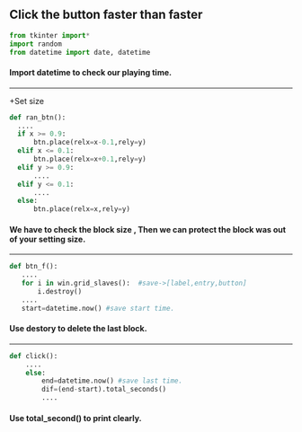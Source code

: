 ## Click the button faster than faster
```python
from tkinter import*
import random
from datetime import date, datetime
```
#### Import datetime to check our playing time.
----------

+Set size
```python
def ran_btn(): 
  ....
  if x >= 0.9:
      btn.place(relx=x-0.1,rely=y)
  elif x <= 0.1:
      btn.place(relx=x+0.1,rely=y)
  elif y >= 0.9: 
      ....
  elif y <= 0.1: 
      ....
  else:
      btn.place(relx=x,rely=y)
 ```
 #### We have to check the block size , Then we can protect the block was out of your setting size.
 -----------
 ```python
def btn_f():
    ....
    for i in win.grid_slaves():  #save->[label,entry,button]
        i.destroy() 
    ....
    start=datetime.now() #save start time.
 ```
#### Use destory to delete the last block.
------------
```python
def click():
    ....  
    else:
        end=datetime.now() #save last time.
        dif=(end-start).total_seconds() 
        ....
```
#### Use total_second() to print clearly.
